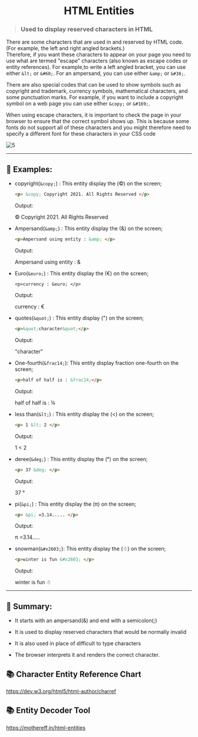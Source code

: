 <h1 align="center">HTML Entities</h1>

> ### Used to display reserved characters in HTML

There are some characters that are used in and reserved by HTML code. (For example, the left and right angled brackets.)
<br>
Therefore, if you want these characters to appear on your page you need to use what are termed "escape" characters (also known as escape codes or entity references). For example,to write a left angled bracket, you can use either ```&lt;``` or ```&#60;```. For an ampersand, you can use either ```&amp;``` or ```&#38;```.
<br>

There are also special codes that can be used to show symbols such as copyright and trademark, currency symbols, mathematical characters, and some punctuation marks. For example, if you want to include a copyright symbol on a web page you can use either ```&copy;``` or ```&#169;```.
<br>

When using escape characters, it is important to check the page in your browser to ensure that the correct symbol shows up. This is because some fonts do not support all of these characters and you might therefore need to specify a different font for these characters in your CSS code
<br>

![5](https://user-images.githubusercontent.com/86145099/134108747-a40f3705-ca4d-4694-aa32-40b89b751522.PNG)

***
## :dart: Examples:

- copyright(```&copy;```) : This entity display the (©) on the screen;
  ```html  
  <p> &copy; Copyright 2021. All Rights Reserved </p>
  ```
  Output: <p> &copy; Copyright 2021. All Rights Reserved </p>

- Ampersand(```&amp;```) : This entity display the (&amp;) on the screen;
  ```html  
  <p>Ampersand using entity : &amp; </p>
  ```
  Output: <p>Ampersand using entity : &amp; </p>
                      
- Euro(```&euro;```) : This entity display the (&euro;) on the screen;
  ```
  <p>currency : &euro; </p>
  ```
  Output: <p>currency : &euro; </p>
- quotes(```&quot;```) : This entity display (&quot;) on the screen;
  ```html  
  <p>&quot;character&quot;</p>
  ```
  Output: <p>&quot;character&quot;</p>
  
- One-fourth(```&frac14;```): This entity display fraction one-fourth on the screen;
  ```html  
  <p>half of half is : &frac14;</p>
  ```
  Output: <p>half of half is : &frac14;</p>
  
- less than(```&lt;```) : This entity display the (&lt;) on the screen;
  ```html  
  <p> 1 &lt; 2 </p>
  ```
  Output: <p> 1 &lt; 2 </p>
  
- deree(```&deg;```) : This entity display the (&deg;) on the screen;
  ```html  
  <p> 37 &deg; </p>
  ```
  Output: <p> 37 &deg; </p>
  
- pi(```&pi;```) : This entity display the (&pi;) on the screen;
  ```html  
  <p> &pi; =3.14..... </p>
  ```
  Output:   <p> &pi; =3.14..... </p>
  
- snowman(```&#x2603;```):  This entity display the (&#x2603;) on the screen;
  ```html  
  <p>winter is fun &#x2603; </p>
  ```
  Output:   <p>winter is fun &#x2603; </p>
  
***

## :dart: Summary:

- It starts with an ampersand(&) and end with a semicolon(;)

- It is used to display reserved characters that would be normally invalid 

- It is also used in place of difficult to type characters

- The browser interprets it and renders the correct character.

## :books: Character Entity Reference Chart

https://dev.w3.org/html5/html-author/charref

## :books: Entity Decoder Tool

https://mothereff.in/html-entities
